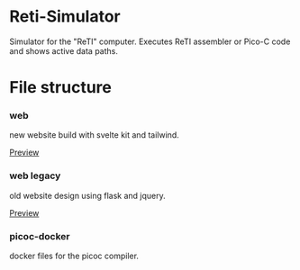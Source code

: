 # Reti-Simulator

Simulator for the "ReTI" computer. Executes ReTI assembler or Pico-C code and shows active data paths.

# File structure

### web
new website build with svelte kit and tailwind.

[Preview](https://reti-new.gim.one)

### web legacy
old website design using flask and jquery.

[Preview](https://reti.gim.one)

### picoc-docker
docker files for the picoc compiler.